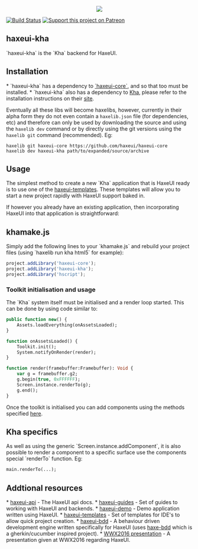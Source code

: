 <p align="center">
  <img src="https://dl.dropboxusercontent.com/u/26678671/haxeui2-warning.png"/>
</p>

[![Build Status](https://travis-ci.org/haxeui/haxeui-kha.svg?branch=master)](https://travis-ci.org/haxeui/haxeui-kha)
[![Support this project on Patreon](https://dl.dropboxusercontent.com/u/26678671/patreon_button.png)](https://www.patreon.com/kha)

<h2>haxeui-kha</h2>
`haxeui-kha` is the `Kha` backend for HaxeUI.

<h2>Installation</h2>
 * `haxeui-kha` has a dependency to <a href="https://github.com/haxeui/haxeui-core">`haxeui-core`</a>, and so that too must be installed.
 * `haxeui-kha` also has a dependency to <a href="https://github.com/KTXSoftware/Kha">Kha</a>, please refer to the installation instructions on their <a href="https://github.com/KTXSoftware/Kha">site</a>.

Eventually all these libs will become haxelibs, however, currently in their alpha form they do not even contain a `haxelib.json` file (for dependencies, etc) and therefore can only be used by downloading the source and using the `haxelib dev` command or by directly using the git versions using the `haxelib git` command (recommended). Eg:

```
haxelib git haxeui-core https://github.com/haxeui/haxeui-core
haxelib dev haxeui-kha path/to/expanded/source/archive
```

<h2>Usage</h2>
The simplest method to create a new `Kha` application that is HaxeUI ready is to use one of the <a href="https://github.com/haxeui/haxeui-templates">haxeui-templates</a>. These templates will allow you to start a new project rapidly with HaxeUI support baked in. 

If however you already have an existing application, then incorporating HaxeUI into that application is straightforward:

<h2>khamake.js</h2>
Simply add the following lines to your `khamake.js` and rebuild your project files (using `haxelib run kha html5` for example):

```js
project.addLibrary('haxeui-core');
project.addLibrary('haxeui-kha');
project.addLibrary('hscript');
```

<h3>Toolkit initialisation and usage</h3>
The `Kha` system itself must be initialised and a render loop started. This can be done by using code similar to:

```haxe
public function new() {
    Assets.loadEverything(onAssetsLoaded);
}

function onAssetsLoaded() {
    Toolkit.init();
    System.notifyOnRender(render);
}

function render(framebuffer:Framebuffer): Void {		
    var g = framebuffer.g2;
    g.begin(true, 0xFFFFFF);
    Screen.instance.renderTo(g);
    g.end();
}
```

Once the toolkit is initialised you can add components using the methods specified <a href="https://github.com/haxeui/haxeui-core#adding-components-using-haxe-code">here</a>.

<h2>Kha specifics</h2>
As well as using the generic `Screen.instance.addComponent`, it is also possible to render a component to a specific surface use the components special `renderTo` function. Eg:

```haxe
main.renderTo(...);
```

<h2>Addtional resources</h2>
* <a href="http://haxeui.github.io/haxeui-api/">haxeui-api</a> - The HaxeUI api docs.
* <a href="https://github.com/haxeui/haxeui-guides">haxeui-guides</a> - Set of guides to working with HaxeUI and backends.
* <a href="https://github.com/haxeui/haxeui-demo">haxeui-demo</a> - Demo application written using HaxeUI.
* <a href="https://github.com/haxeui/haxeui-templates">haxeui-templates</a> - Set of templates for IDE's to allow quick project creation.
* <a href="https://github.com/haxeui/haxeui-bdd">haxeui-bdd</a> - A behaviour driven development engine written specifically for HaxeUI (uses <a href="https://github.com/haxeui/haxe-bdd">haxe-bdd</a> which is a gherkin/cucumber inspired project).
* <a href="https://www.youtube.com/watch?v=L8J8qrR2VSg&feature=youtu.be">WWX2016 presentation</a> - A presentation given at WWX2016 regarding HaxeUI.

